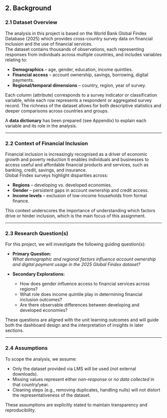 ## 2. Background

### 2.1 Dataset Overview
The analysis in this project is based on the World Bank Global Findex Database (2025) which provides cross-country survey data on financial inclusion and the use of financial services.  
The dataset contains thousands of observations, each representing responses from individuals across multiple countries, and includes variables relating to:

- **Demographics** – age, gender, education, income quintiles.  
- **Financial access** – account ownership, savings, borrowing, digital payments.  
- **Regional/temporal dimensions** – country, region, year of survey.  

Each column (attribute) corresponds to a survey indicator or classification variable, while each row represents a respondent or aggregated survey record. The richness of the dataset allows for both descriptive statistics and deeper comparisons across countries and groups.  

A **data dictionary** has been prepared (see Appendix) to explain each variable and its role in the analysis.

---

### 2.2 Context of Financial Inclusion
Financial inclusion is increasingly recognised as a driver of economic growth and poverty reduction It enables individuals and businesses to access useful and affordable financial products and services, such as banking, credit, savings, and insurance.  
Global Findex surveys highlight disparities across:

- **Regions** – developing vs. developed economies.  
- **Gender** – persistent gaps in account ownership and credit access.  
- **Income levels** – exclusion of low-income households from formal finance.  

This context underscores the importance of understanding which factors drive or hinder inclusion, which is the main focus of this assignment.

---

### 2.3 Research Question(s)
For this project, we will investigate the following guiding question(s):

- **Primary Question:**  
  *What demographic and regional factors influence account ownership and digital payment usage in the 2025 Global Findex dataset?*

- **Secondary Explorations:**  
  - How does gender influence access to financial services across regions?  
  - What role does income quintile play in determining financial inclusion outcomes?  
  - Are there observable differences between developing and developed economies?  

These questions are aligned with the unit learning outcomes and will guide both the dashboard design and the interpretation of insights in later sections.

---

### 2.4 Assumptions
To scope the analysis, we assume:  
- Only the dataset provided via LMS will be used (not external downloads).  
- Missing values represent either *non-response* or *no data collected* in that country/year.  
- Cleaning steps (e.g., removing duplicates, handling nulls) will not distort the representativeness of the dataset.  

These assumptions are explicitly stated to maintain transparency and reproducibility.
